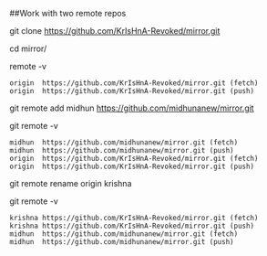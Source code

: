 ##Work with two remote repos


git clone https://github.com/KrIsHnA-Revoked/mirror.git

cd mirror/

remote -v

```
origin	https://github.com/KrIsHnA-Revoked/mirror.git (fetch)
origin	https://github.com/KrIsHnA-Revoked/mirror.git (push)
```


git remote add midhun https://github.com/midhunanew/mirror.git

git remote -v

```
midhun	https://github.com/midhunanew/mirror.git (fetch)
midhun	https://github.com/midhunanew/mirror.git (push)
origin	https://github.com/KrIsHnA-Revoked/mirror.git (fetch)
origin	https://github.com/KrIsHnA-Revoked/mirror.git (push)
```

git remote rename origin krishna

git remote -v

```
krishna	https://github.com/KrIsHnA-Revoked/mirror.git (fetch)
krishna	https://github.com/KrIsHnA-Revoked/mirror.git (push)
midhun	https://github.com/midhunanew/mirror.git (fetch)
midhun	https://github.com/midhunanew/mirror.git (push)
```

